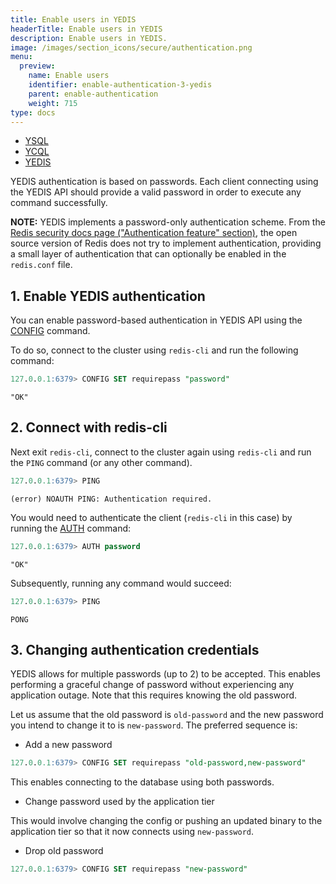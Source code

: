 ```yaml
---
title: Enable users in YEDIS
headerTitle: Enable users in YEDIS
description: Enable users in YEDIS.
image: /images/section_icons/secure/authentication.png
menu:
  preview:
    name: Enable users
    identifier: enable-authentication-3-yedis
    parent: enable-authentication
    weight: 715
type: docs
---
```


<ul class="nav nav-tabs-alt nav-tabs-yb" data-target="sql">
  <li >
    <a href="../ysql/" class="nav-link">
      <i class="icon-postgres" aria-hidden="true"></i>
      YSQL
    </a>
  </li>
  <li >
    <a href="../ycql/" class="nav-link">
      <i class="icon-cassandra" aria-hidden="true"></i>
      YCQL
    </a>
  </li>
  <li>
    <a href="../yedis/" class="nav-link active">
      <i class="icon-redis" aria-hidden="true"></i>
      YEDIS
    </a>
  </li>
</ul>

YEDIS authentication is based on passwords. Each client connecting using the YEDIS API should provide a valid password in order to execute any command successfully.

**NOTE:** YEDIS implements a password-only authentication scheme. From the [Redis security docs page ("Authentication feature" section)](https://redis.io/topics/security), the open source version of Redis does not try to implement authentication, providing a small layer of authentication that can optionally be enabled in the `redis.conf` file.

## 1. Enable YEDIS authentication

You can enable password-based authentication in YEDIS API using the [CONFIG](../../../api/yedis/config/) command.

To do so, connect to the cluster using `redis-cli` and run the following command:

```sql
127.0.0.1:6379> CONFIG SET requirepass "password"
```

```
"OK"
```

## 2. Connect with redis-cli

Next exit `redis-cli`, connect to the cluster again using `redis-cli` and run the `PING` command (or any other command).

```sql
127.0.0.1:6379> PING
```

```
(error) NOAUTH PING: Authentication required.
```

You would need to authenticate the client (`redis-cli` in this case) by running the [AUTH](../../../api/yedis/auth/) command:

```sql
127.0.0.1:6379> AUTH password
```

```
"OK"
```

Subsequently, running any command would succeed:

```sql
127.0.0.1:6379> PING
```

```
PONG
```

## 3. Changing authentication credentials

YEDIS allows for multiple passwords (up to 2) to be accepted. This enables performing a graceful change of password without experiencing any application outage. Note that this requires knowing the old password.

Let us assume that the old password is `old-password` and the new password you intend to change it to is `new-password`. The preferred sequence is:

- Add a new password

```sql
127.0.0.1:6379> CONFIG SET requirepass "old-password,new-password"
```

This enables connecting to the database using both passwords.

- Change password used by the application tier

This would involve changing the config or pushing an updated binary to the application tier so that it now connects using `new-password`.

- Drop old password

```sql
127.0.0.1:6379> CONFIG SET requirepass "new-password"
```
